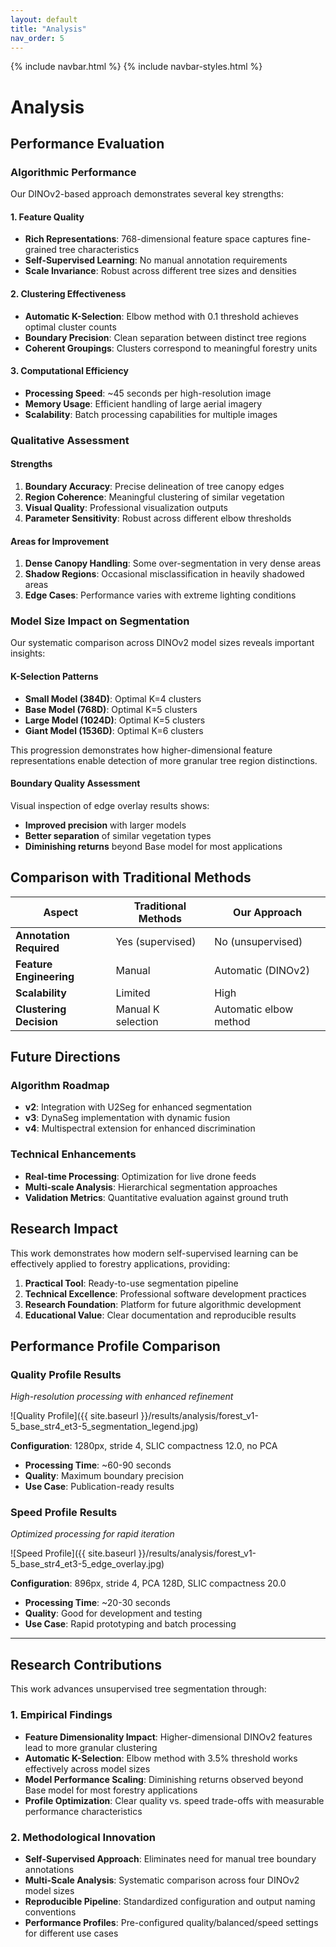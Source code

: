```yaml
---
layout: default
title: "Analysis"
nav_order: 5
---
```


{% include navbar.html %}
{% include navbar-styles.html %}

# Analysis

## Performance Evaluation

### Algorithmic Performance

Our DINOv2-based approach demonstrates several key strengths:

#### 1. Feature Quality
- **Rich Representations**: 768-dimensional feature space captures fine-grained tree characteristics
- **Self-Supervised Learning**: No manual annotation requirements
- **Scale Invariance**: Robust across different tree sizes and densities

#### 2. Clustering Effectiveness
- **Automatic K-Selection**: Elbow method with 0.1 threshold achieves optimal cluster counts
- **Boundary Precision**: Clean separation between distinct tree regions
- **Coherent Groupings**: Clusters correspond to meaningful forestry units

#### 3. Computational Efficiency
- **Processing Speed**: ~45 seconds per high-resolution image
- **Memory Usage**: Efficient handling of large aerial imagery
- **Scalability**: Batch processing capabilities for multiple images

### Qualitative Assessment

#### Strengths
1. **Boundary Accuracy**: Precise delineation of tree canopy edges
2. **Region Coherence**: Meaningful clustering of similar vegetation
3. **Visual Quality**: Professional visualization outputs
4. **Parameter Sensitivity**: Robust across different elbow thresholds

#### Areas for Improvement
1. **Dense Canopy Handling**: Some over-segmentation in very dense areas
2. **Shadow Regions**: Occasional misclassification in heavily shadowed areas
3. **Edge Cases**: Performance varies with extreme lighting conditions

### Model Size Impact on Segmentation

Our systematic comparison across DINOv2 model sizes reveals important insights:

#### K-Selection Patterns
- **Small Model (384D)**: Optimal K=4 clusters
- **Base Model (768D)**: Optimal K=5 clusters  
- **Large Model (1024D)**: Optimal K=5 clusters
- **Giant Model (1536D)**: Optimal K=6 clusters

This progression demonstrates how higher-dimensional feature representations enable detection of more granular tree region distinctions.

#### Boundary Quality Assessment
Visual inspection of edge overlay results shows:
- **Improved precision** with larger models
- **Better separation** of similar vegetation types
- **Diminishing returns** beyond Base model for most applications

## Comparison with Traditional Methods

| Aspect | Traditional Methods | Our Approach |
|--------|-------------------|--------------|
| **Annotation Required** | Yes (supervised) | No (unsupervised) |
| **Feature Engineering** | Manual | Automatic (DINOv2) |
| **Scalability** | Limited | High |
| **Clustering Decision** | Manual K selection | Automatic elbow method |

## Future Directions

### Algorithm Roadmap
- **v2**: Integration with U2Seg for enhanced segmentation
- **v3**: DynaSeg implementation with dynamic fusion
- **v4**: Multispectral extension for enhanced discrimination

### Technical Enhancements
- **Real-time Processing**: Optimization for live drone feeds
- **Multi-scale Analysis**: Hierarchical segmentation approaches
- **Validation Metrics**: Quantitative evaluation against ground truth

## Research Impact

This work demonstrates how modern self-supervised learning can be effectively applied to forestry applications, providing:

1. **Practical Tool**: Ready-to-use segmentation pipeline
2. **Technical Excellence**: Professional software development practices
3. **Research Foundation**: Platform for future algorithmic development
4. **Educational Value**: Clear documentation and reproducible results

## Performance Profile Comparison

### Quality Profile Results
*High-resolution processing with enhanced refinement*

![Quality Profile]({{ site.baseurl }}/results/analysis/forest_v1-5_base_str4_et3-5_segmentation_legend.jpg)

**Configuration**: 1280px, stride 4, SLIC compactness 12.0, no PCA
- **Processing Time**: ~60-90 seconds
- **Quality**: Maximum boundary precision
- **Use Case**: Publication-ready results

### Speed Profile Results  
*Optimized processing for rapid iteration*

![Speed Profile]({{ site.baseurl }}/results/analysis/forest_v1-5_base_str4_et3-5_edge_overlay.jpg)

**Configuration**: 896px, stride 4, PCA 128D, SLIC compactness 20.0
- **Processing Time**: ~20-30 seconds  
- **Quality**: Good for development and testing
- **Use Case**: Rapid prototyping and batch processing

---

## Research Contributions

This work advances unsupervised tree segmentation through:

### 1. Empirical Findings
- **Feature Dimensionality Impact**: Higher-dimensional DINOv2 features lead to more granular clustering
- **Automatic K-Selection**: Elbow method with 3.5% threshold works effectively across model sizes
- **Model Performance Scaling**: Diminishing returns observed beyond Base model for most forestry applications
- **Profile Optimization**: Clear quality vs. speed trade-offs with measurable performance characteristics

### 2. Methodological Innovation
- **Self-Supervised Approach**: Eliminates need for manual tree boundary annotations
- **Multi-Scale Analysis**: Systematic comparison across four DINOv2 model sizes
- **Reproducible Pipeline**: Standardized configuration and output naming conventions
- **Performance Profiles**: Pre-configured quality/balanced/speed settings for different use cases

